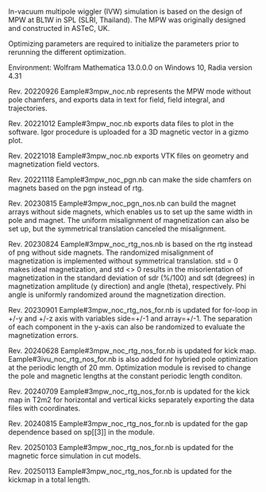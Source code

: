 In-vacuum multipole wiggler (IVW) simulation is based on the design of MPW at BL1W in SPL (SLRI, Thailand). The MPW was originally designed and constructed in ASTeC, UK. 

Optimizing parameters are required to initialize the parameters prior to rerunning the different optimization.

Environment: Wolfram Mathematica 13.0.0.0 on Windows 10, Radia version 4.31

Rev. 20220926
Eample#3mpw_noc.nb represents the MPW mode without pole chamfers, and exports data in text for field, field integral, and trajectories.

Rev. 20221012
Eample#3mpw_noc.nb exports data files to plot in the software. Igor procedure is uploaded for a 3D magnetic vector in a gizmo plot.

Rev. 20221018
Eample#3mpw_noc.nb exports VTK files on geometry and magnetization field vectors.

Rev. 20221118
Eample#3mpw_noc_pgn.nb can make the side chamfers on magnets based on the pgn instead of rtg.

Rev. 20230815
Eample#3mpw_noc_pgn_nos.nb can build the magnet arrays without side magnets, which enables us to set up the same width in pole and magnet. The uniform misalignment of magnetization can also be set up, but the symmetrical translation canceled the misalignment.

Rev. 20230824
Eample#3mpw_noc_rtg_nos.nb is based on the rtg instead of png without side magnets. The randomized misalignment of magnetization is implemented without symmetrical translation. std = 0 makes ideal magnetization, and std <> 0 results in the misorientation of magnetization in the standard deviation of sdr (%/100) and sdt (degrees) in magnetization amplitude (y direction) and angle (theta), respectively. Phi angle is uniformly randomized around the magnetization direction. 

Rev. 20230901
Eample#3mpw_noc_rtg_nos_for.nb is updated for for-loop in +/-y and +/-z axis with variables side=+/-1 and array=+/-1. The separation of each component in the y-axis can also be randomized to evaluate the magnetization errors.

Rev. 20240628
Eample#3mpw_noc_rtg_nos_for.nb is updated for kick map. Eample#3ivu_noc_rtg_nos_for.nb is also added for hybried pole optimization at the periodic length of 20 mm. Optimization module is revised to change the pole and magnetic lengths at the constant periodic length conditon.

Rev. 20240709
Eample#3mpw_noc_rtg_nos_for.nb is updated for the kick map in T2m2 for horizontal and vertical kicks separately exporting the data files with coordinates.

Rev. 20240815
Eample#3mpw_noc_rtg_nos_for.nb is updated for the gap dependence based on sp[[3]] in the module.

Rev. 20250103
Eample#3mpw_noc_rtg_nos_for.nb is updated for the magnetic force simulation in cut models.

Rev. 20250113
Eample#3mpw_noc_rtg_nos_for.nb is updated for the kickmap in a total length.

